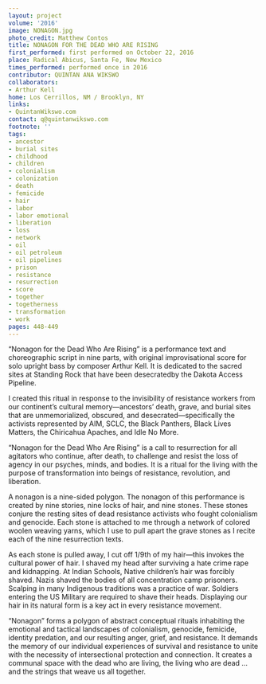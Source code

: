 ```yaml
---
layout: project
volume: '2016'
image: NONAGON.jpg
photo_credit: Matthew Contos
title: NONAGON FOR THE DEAD WHO ARE RISING
first_performed: first performed on October 22, 2016
place: Radical Abicus, Santa Fe, New Mexico
times_performed: performed once in 2016
contributor: QUINTAN ANA WIKSWO
collaborators:
- Arthur Kell
home: Los Cerrillos, NM / Brooklyn, NY
links:
- QuintanWikswo.com
contact: q@quintanwikswo.com
footnote: ''
tags:
- ancestor
- burial sites
- childhood
- children
- colonialism
- colonization
- death
- femicide
- hair
- labor
- labor emotional
- liberation
- loss
- network
- oil
- oil petroleum
- oil pipelines
- prison
- resistance
- resurrection
- score
- together
- togetherness
- transformation
- work
pages: 448-449
---
```


“Nonagon for the Dead Who Are Rising” is a performance text and choreographic script in nine parts, with original improvisational score for solo upright bass by composer Arthur Kell. It is dedicated to the sacred sites at Standing Rock that have been desecratedby the Dakota Access Pipeline.

I created this ritual in response to the invisibility of resistance workers from our continent’s cultural memory—ancestors’ death, grave, and burial sites that are unmemorialized, obscured, and desecrated—specifically the activists represented by AIM, SCLC, the Black Panthers, Black Lives Matters, the Chiricahua Apaches, and Idle No More.

“Nonagon for the Dead Who Are Rising” is a call to resurrection for all agitators who continue, after death, to challenge and resist the loss of agency in our psyches, minds, and bodies. It is a ritual for the living with the purpose of transformation into beings of resistance, revolution, and liberation.

A nonagon is a nine-sided polygon. The nonagon of this performance is created by nine stories, nine locks of hair, and nine stones. These stones conjure the resting sites of dead resistance activists who fought colonialism and genocide. Each stone is attached to me through a network of colored woolen weaving yarns, which I use to pull apart the grave stones as I recite each of the nine resurrection texts.

As each stone is pulled away, I cut off 1/9th of my hair—this invokes the cultural power of hair. I shaved my head after surviving a hate crime rape and kidnapping. At Indian Schools, Native children’s hair was forcibly shaved. Nazis shaved the bodies of all concentration camp prisoners. Scalping in many Indigenous traditions was a practice of war. Soldiers entering the US Military are required to shave their heads. Displaying our hair in its natural form is a key act in every resistance movement.

“Nonagon” forms a polygon of abstract conceptual rituals inhabiting the emotional and tactical landscapes of colonialism, genocide, femicide, identity predation, and our resulting anger, grief, and resistance. It demands the memory of our individual experiences of survival and resistance to unite with the necessity of intersectional protection and connection. It creates a communal space with the dead who are living, the living who are dead … and the strings that weave us all together.
